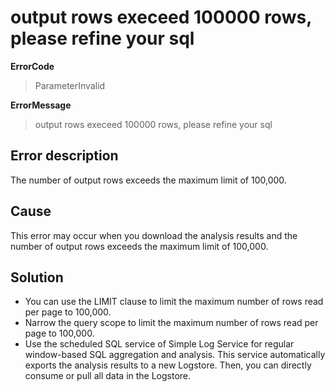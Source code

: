 # output rows execeed 100000 rows, please refine your sql

**ErrorCode**

> ParameterInvalid

**ErrorMessage**

> output rows execeed 100000 rows, please refine your sql

## Error description

The number of output rows exceeds the maximum limit of 100,000.

## Cause

This error may occur when you download the analysis results and the number of output rows exceeds the maximum limit of 100,000.

## Solution

- You can use the LIMIT clause to limit the maximum number of rows read per page to 100,000.
- Narrow the query scope to limit the maximum number of rows read per page to 100,000.
- Use the scheduled SQL service of Simple Log Service for regular window-based SQL aggregation and analysis. This service automatically exports the analysis results to a new Logstore. Then, you can directly consume or pull all data in the Logstore.
